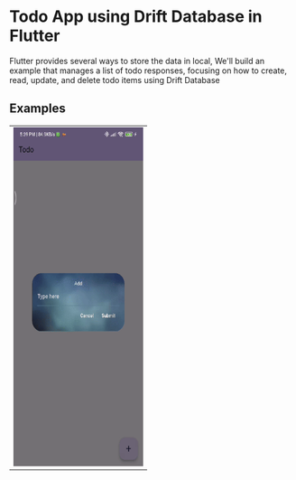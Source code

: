 # Todo App using Drift Database in Flutter

Flutter provides several ways to store the data in local, We'll build an example that manages a list of todo responses, focusing on how to create, read, update, and delete todo items using Drift Database


## Examples

<div  style="text-align: center">
    <table>
        <tr>
            <td style="text-align: center">
                <a href="https://medium.com/@sivakarthikayan.cs/exploring-three-approaches-to-implement-dragging-in-flutter-2b486a6f1ee0">
                    <img src="https://github.com/sivakarthikayan-cs/todo/blob/main/assets/gif/thumnail.gif" width="230" height="600"/>
                </a>
            </td>
        </tr>
    </table>
</div>